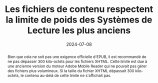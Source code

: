 ---
title: Les fichiers de contenu respectent  la limite de poids des Systèmes de Lecture les plus anciens 
abstract: "Bien que cela ne soit pas une exigence officielle d'EPUB, il est  recommandé de ne pas dépasser 300 kilo-octets pour les fichiers XHTML. Cette limite est due à une ancienne version du moteur Adobe Mobile Reader qui ne pouvait pas gérer des fichiers plus volumineux. Si la taille du fichier XHTML dépassait 300 kilo-octets, le contenu au-delà de cette limite ne s'affichait pas."
categories: ["rétrocompatibilité"]
agrege: O0000-E087
opquast: 'N/A'
indiceebook: '87'
description: "Règle n° 087"
before: "086"
weight: "087"
after: "001"
actif: '1'
layout: rules
date: 2024-07-08
tags: ["Écoconception", "Interopérabilité"]
objectif: ["Assurer que les fichiers EPUB sont compatibles avec les systèmes de lecture plus anciens, notamment ceux qui ont des limitations techniques.", "Assurer une interopérabilité maximale entre différents systèmes de lecture et plateformes.","Améliorer la performance et le temps de chargement des fichiers EPUB."]
Meo: ["les fichiers XHTML devraient être séparés en unités d’un poids maximum de 250 ko"]
Controle: ["Vérifier le poids des fichiers XHTML"]
epubcheck: false
ace: false
humancheck: true
ReadiumGoToolkit: 
Source: ["SNE"]
Referentiel: ["N/A"]
Steps: ["Fabrication"]
---
